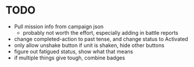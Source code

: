 # TODO

- Pull mission info from campaign json
    - probably not worth the effort, especially adding in battle reports
- change completed-action to past tense, and change status to Activated
- only allow unshake button if unit is shaken, hide other buttons
- figure out fatigued status, show what that means
- if multiple things give tough, combine badges
